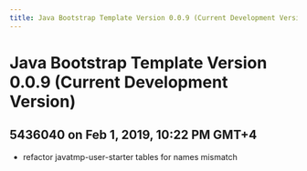 ```yaml
---
title: Java Bootstrap Template Version 0.0.9 (Current Development Version)
---
```

# Java Bootstrap Template Version 0.0.9 (Current Development Version)

## 5436040 on Feb 1, 2019, 10:22 PM GMT+4
- refactor javatmp-user-starter tables for names mismatch